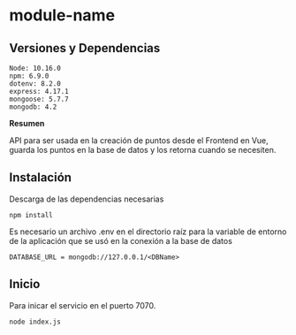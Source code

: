 # module-name  

## Versiones y Dependencias

    Node: 10.16.0
    npm: 6.9.0
    dotenv: 8.2.0
    express: 4.17.1
    mongoose: 5.7.7
    mongodb: 4.2
  
**Resumen** 

API para ser usada en la creación de puntos desde el Frontend en Vue, guarda los puntos en la base de datos y los retorna cuando se necesiten.

## Instalación

Descarga de las dependencias necesarias
```
npm install
```
Es necesario un archivo .env en el directorio raíz para la variable de entorno de la aplicación que se usó en la conexión a la base de datos

```
DATABASE_URL = mongodb://127.0.0.1/<DBName>
```


## Inicio

Para inicar el servicio en el puerto 7070.
```
node index.js
```


